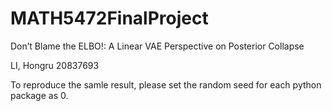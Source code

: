# MATH5472FinalProject

Don’t Blame the ELBO!: A Linear VAE Perspective on Posterior Collapse

LI, Hongru 20837693

To reproduce the samle result, please set the random seed for each python package as 0.


